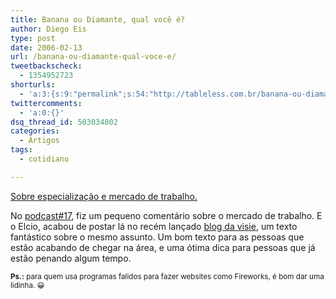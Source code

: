 ```yaml
---
title: Banana ou Diamante, qual você é?
author: Diego Eis
type: post
date: 2006-02-13
url: /banana-ou-diamante-qual-voce-e/
tweetbackscheck:
  - 1354952723
shorturls:
  - 'a:3:{s:9:"permalink";s:54:"http://tableless.com.br/banana-ou-diamante-qual-voce-e";s:7:"tinyurl";s:26:"http://tinyurl.com/3vzuxcf";s:4:"isgd";s:19:"http://is.gd/8BoP9b";}'
twittercomments:
  - 'a:0:{}'
dsq_thread_id: 503034802
categories:
  - Artigos
tags:
  - cotidiano

---
```

[Sobre especialização e mercado de trabalho.][1]

No [podcast#17][2], fiz um pequeno comentário sobre o mercado de trabalho. E o Elcio, acabou de postar lá no recém lançado [blog da visie][3], um texto fantástico sobre o mesmo assunto. Um bom texto para as pessoas que estão acabando de chegar na área, e uma ótima dica para pessoas que já estão penando algum tempo.

<small><b>Ps.:</b> para quem usa programas falidos para fazer websites como Fireworks, é bom dar uma lidinha. 😀</small>

 [1]: http://visie.com.br/blog/sobre-especializacao-e-mercado-de-trabalho
 [2]: http://tableless.com.br/podcast-17-ie7-beta-2-e-mercado-de-trabalho
 [3]: http://www.visie.com.br/blog